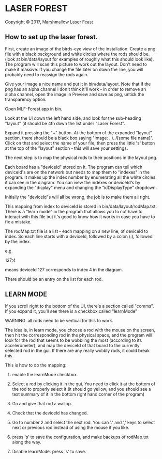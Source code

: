 # LASER FOREST
Copyright © 2017, Marshmallow Laser Feast

## How to set up the laser forest. 

First, create an image of the birds-eye view of the installation: Create a png file with a black background and white circles where the rods should be. (look at bin/data/layout for examples of roughly what this should look like). The program will scan this picture to work out the layout. Don't need to make it massive. If you change the file later on down the line, you will probably need to reassign the rods again.

Give your image a nice name and put it in bin/data/layout. Note that if the png has an alpha channel I don't think it'll work - in order to remove an alpha channel, open the image in Preview and save as png, untick the transparency option.

Open MLF-Forest.app in bin. 

Look at the UI down the left hand side, and look for the sub-heading "layout" (it should be 4th down the list under "Laser Forest".

Expand it pressing the "+" button. At the bottom of the expanded "layout" section, there should be a black box saying "image: ../../[some file name]". Click on that and select the name of your file, then press the little 's' button at the top of the "layout" section - this will save your settings.

The next step is to map the physical rods to their positions in the layout png.

Each board has a "deviceId" stored on it. The program can tell which deviceId's are on the network but needs to map them to "indexes" in the program. It makes up the index number by enumerating all the white circles it can see in the diagram. You can view the indexes or deviceId's by expanding the "display" menu and changing the "idDisplayType" dropdown.

Initially the "deviceId"s will all be wrong, the job is to make them all right.

This mapping from index to deviceId is stored in bin/data/layout/rodMap.txt. There is a "learn mode" in the program that allows you to not have to interact with this file but it's good to know how it works in case you have to fix a mistake. 

The rodMap.txt file is a list - each mapping on a new line, of deviceId to index. So each line starts with a deviceId, followed by a colon (:), followed by the index.

e.g.

127:4

means deviceId 127 corresponds to index 4 in the diagram.

There should be an entry on the list for each rod.

## LEARN MODE

If you scroll right to the bottom of the UI, there's a section called "comms". If you expand it, you'll see there is a checkbox called "learnMode"

WARNING: all rods need to be vertical for this to work.

The idea is, in learn mode, you choose a rod with the mouse on the screen, then hit the corresponding rod in the physical space, and the program will look for the rod that seems to be wobbling the most (according to its accelerometer), and map the deviceId of that board to the currently selected rod in the gui. If there are any really wobbly rods, it could break this. 

This is how to do the mapping:

1. enable the learnMode checkbox.

2. Select a rod by clicking it in the gui. You need to click it at the bottom of the rod to properly select it (it should go yellow, and you should see a text summary of it in the bottom right hand corner of the program)

3. Go and give that rod a wallop.

4. Check that the deviceId has changed.

5. Go to number 2 and select the next rod. You can '.' and ',' keys to select next or previous rod instead of using the mouse if you like.

6. press 's' to save the configuration, and make backups of rodMap.txt along the way.

7. Disable learnMode. press 's' to save.


